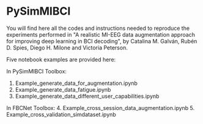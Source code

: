 # PySimMIBCI

You will find here all the codes and instructions needed to reproduce the experiments performed in "A realistic MI-EEG data augmentation approach for improving deep learning in BCI decoding", by Catalina M. Galván, Rubén D. Spies, Diego H. Milone and Victoria Peterson.

Five notebook examples are provided here:

In PySimMIBCI Toolbox: 
1. Example_generate_data_for_augmentation.ipynb
2. Example_generate_data_fatigue.ipynb
3. Example_generate_data_different_user_capabilities.ipynb

In FBCNet Toolbox:
4. Example_cross_session_data_augmentation.ipynb
5. Example_cross_validation_simdataset.ipynb
